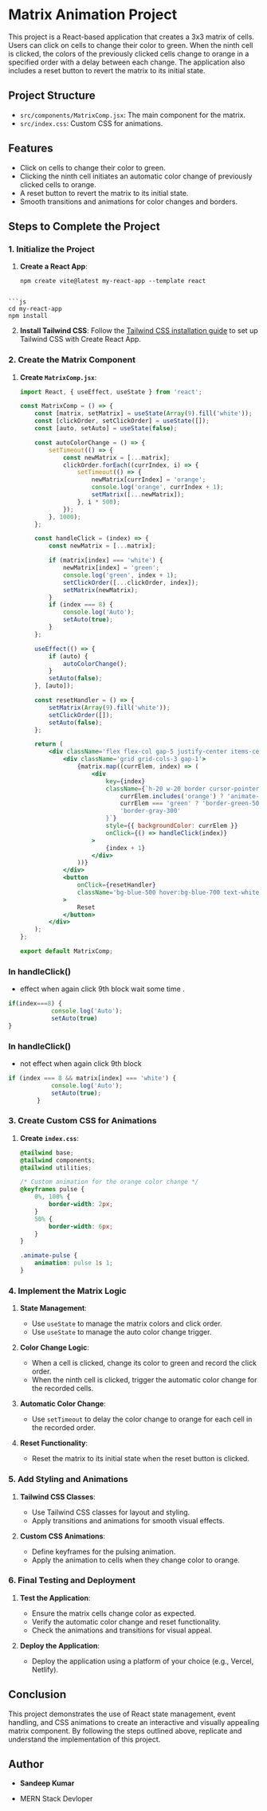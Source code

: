# Matrix Animation Project

This project is a React-based application that creates a 3x3 matrix of cells. Users can click on cells to change their color to green. When the ninth cell is clicked, the colors of the previously clicked cells change to orange in a specified order with a delay between each change. The application also includes a reset button to revert the matrix to its initial state.

## Project Structure

- `src/components/MatrixComp.jsx`: The main component for the matrix.
- `src/index.css`: Custom CSS for animations.

## Features

- Click on cells to change their color to green.
- Clicking the ninth cell initiates an automatic color change of previously clicked cells to orange.
- A reset button to revert the matrix to its initial state.
- Smooth transitions and animations for color changes and borders.

## Steps to Complete the Project

### 1. Initialize the Project

1. **Create a React App**: 
    ```
    npm create vite@latest my-react-app --template react
```

```js
cd my-react-app
npm install
```

2. **Install Tailwind CSS**:
    Follow the [Tailwind CSS installation guide](https://tailwindcss.com/docs/guides/create-react-app) to set up Tailwind CSS with Create React App.

### 2. Create the Matrix Component

1. **Create `MatrixComp.jsx`**:
    ```jsx
    import React, { useEffect, useState } from 'react';

    const MatrixComp = () => {
        const [matrix, setMatrix] = useState(Array(9).fill('white'));
        const [clickOrder, setClickOrder] = useState([]);
        const [auto, setAuto] = useState(false);

        const autoColorChange = () => {
            setTimeout(() => {
                const newMatrix = [...matrix];
                clickOrder.forEach((currIndex, i) => {
                    setTimeout(() => {
                        newMatrix[currIndex] = 'orange';
                        console.log('orange', currIndex + 1);
                        setMatrix([...newMatrix]);
                    }, i * 500);
                });
            }, 1000);
        };

        const handleClick = (index) => {
            const newMatrix = [...matrix];

            if (matrix[index] === 'white') {
                newMatrix[index] = 'green';
                console.log('green', index + 1);
                setClickOrder([...clickOrder, index]);
                setMatrix(newMatrix);
            }
            if (index === 8) {
                console.log('Auto');
                setAuto(true);
            }
        };

        useEffect(() => {
            if (auto) {
                autoColorChange();
            }
            setAuto(false);
        }, [auto]);

        const resetHandler = () => {
            setMatrix(Array(9).fill('white'));
            setClickOrder([]);
            setAuto(false);
        };

        return (
            <div className='flex flex-col gap-5 justify-center items-center h-screen'>
                <div className='grid grid-cols-3 gap-1'>
                    {matrix.map((currElem, index) => (
                        <div
                            key={index}
                            className={`h-20 w-20 border cursor-pointer flex justify-center items-center transition-all duration-500 ease-in-out ${
                                currElem.includes('orange') ? 'animate-pulse border-orange-500' :
                                currElem === 'green' ? 'border-green-500' :
                                'border-gray-300'
                            }`}
                            style={{ backgroundColor: currElem }}
                            onClick={() => handleClick(index)}
                        >
                            {index + 1}
                        </div>
                    ))}
                </div>
                <button
                    onClick={resetHandler}
                    className='bg-blue-500 hover:bg-blue-700 text-white font-bold py-2 px-4 rounded transition duration-500 ease-in-out transform hover:scale-105'
                >
                    Reset
                </button>
            </div>
        );
    };

    export default MatrixComp;
    ```

###  In handleClick()
- effect when again click 9th block wait some time .

```jsx
if(index===8) {
            console.log('Auto');
            setAuto(true)   
}     
```
###  In handleClick()
- not effect when again click 9th block
```jsx
if (index === 8 && matrix[index] === 'white') {
            console.log('Auto');
            setAuto(true);
        }
```
### 3. Create Custom CSS for Animations

1. **Create `index.css`**:
    ```css
    @tailwind base;
    @tailwind components;
    @tailwind utilities;

    /* Custom animation for the orange color change */
    @keyframes pulse {
        0%, 100% {
            border-width: 2px;
        }
        50% {
            border-width: 6px;
        }
    }

    .animate-pulse {
        animation: pulse 1s 1;
    }
    ```

### 4. Implement the Matrix Logic

1. **State Management**:
    - Use `useState` to manage the matrix colors and click order.
    - Use `useState` to manage the auto color change trigger.

2. **Color Change Logic**:
    - When a cell is clicked, change its color to green and record the click order.
    - When the ninth cell is clicked, trigger the automatic color change for the recorded cells.

3. **Automatic Color Change**:
    - Use `setTimeout` to delay the color change to orange for each cell in the recorded order.

4. **Reset Functionality**:
    - Reset the matrix to its initial state when the reset button is clicked.

### 5. Add Styling and Animations

1. **Tailwind CSS Classes**:
    - Use Tailwind CSS classes for layout and styling.
    - Apply transitions and animations for smooth visual effects.

2. **Custom CSS Animations**:
    - Define keyframes for the pulsing animation.
    - Apply the animation to cells when they change color to orange.

### 6. Final Testing and Deployment

1. **Test the Application**:
    - Ensure the matrix cells change color as expected.
    - Verify the automatic color change and reset functionality.
    - Check the animations and transitions for visual appeal.

2. **Deploy the Application**:
    - Deploy the application using a platform of your choice (e.g., Vercel, Netlify).

## Conclusion

This project demonstrates the use of React state management, event handling, and CSS animations to create an interactive and visually appealing matrix component. By following the steps outlined above, replicate and understand the implementation of this project.


## Author

- **Sandeep Kumar**

- MERN Stack Devloper

